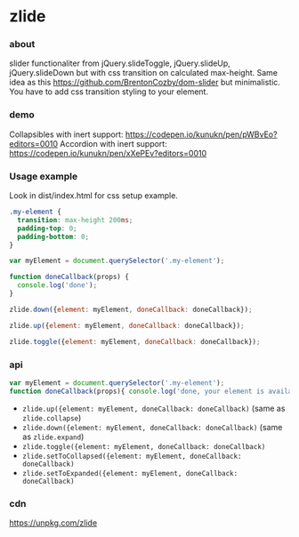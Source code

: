 # zlide

### about

slider functionaliter from jQuery.slideToggle, jQuery.slideUp, jQuery.slideDown but with css transition on calculated max-height. Same idea as this https://github.com/BrentonCozby/dom-slider but minimalistic. You have to add css transition styling to your element.

### demo

Collapsibles with inert support: https://codepen.io/kunukn/pen/pWBvEo?editors=0010
Accordion with inert support:    https://codepen.io/kunukn/pen/xXePEv?editors=0010

### Usage example

Look in dist/index.html for css setup example.


```css
.my-element {
  transition: max-height 200ms;
  padding-top: 0;
  padding-bottom: 0;
}
```


```javascript
var myElement = document.querySelector('.my-element');

function doneCallback(props) {
  console.log('done');
}

zlide.down({element: myElement, doneCallback: doneCallback});

zlide.up({element: myElement, doneCallback: doneCallback});

zlide.toggle({element: myElement, doneCallback: doneCallback});
```

### api

```javascript
var myElement = document.querySelector('.my-element');
function doneCallback(props){ console.log('done, your element is available in props.element') }
```

* `zlide.up({element: myElement, doneCallback: doneCallback)` (same as `zlide.collapse`)
* `zlide.down({element: myElement, doneCallback: doneCallback)` (same as `zlide.expand`)
* `zlide.toggle({element: myElement, doneCallback: doneCallback)`
* `zlide.setToCollapsed({element: myElement, doneCallback: doneCallback)`
* `zlide.setToExpanded({element: myElement, doneCallback: doneCallback)`


### cdn

https://unpkg.com/zlide
